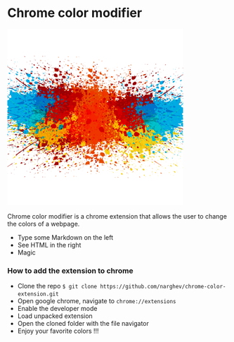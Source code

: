 # Chrome color modifier

[![N|Solid](https://github.com/narghev/chrome-color-extension/blob/master/img/icon.png?raw=true)](https://google.com)

Chrome color modifier is a chrome extension that allows the user to change the colors of a webpage.

  - Type some Markdown on the left
  - See HTML in the right
  - Magic

### How to add the extension to chrome

  - Clone the repo
    `$ git clone https://github.com/narghev/chrome-color-extension.git`
  - Open google chrome, navigate to `chrome://extensions`
  - Enable the developer mode
  - Load unpacked extension
  - Open the cloned folder with the file navigator
  - Enjoy your favorite colors !!!